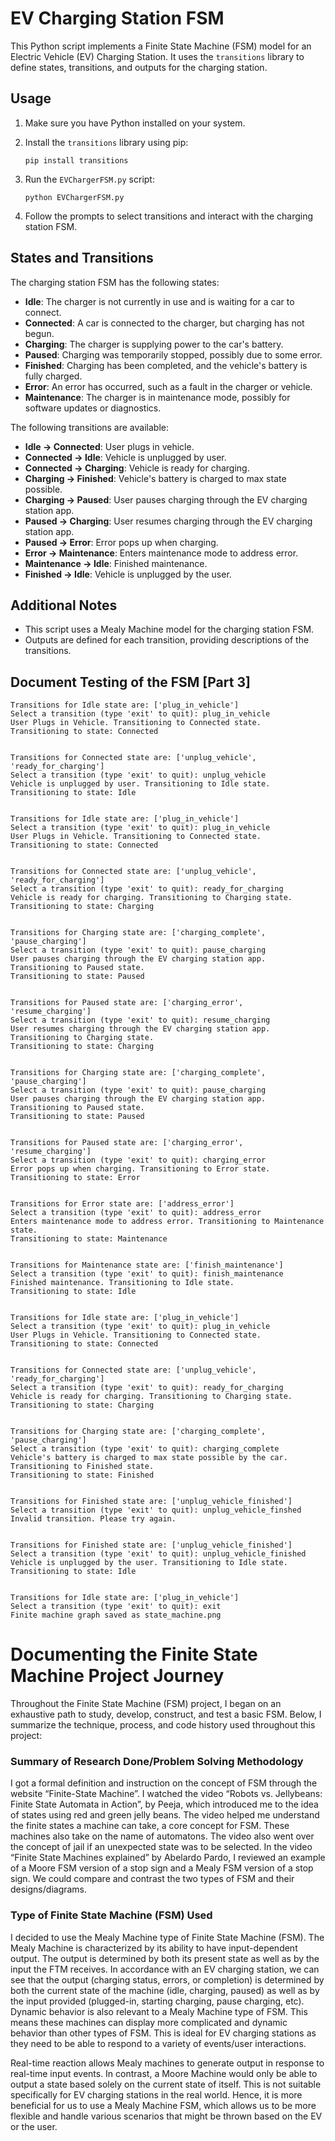 # EV Charging Station FSM

This Python script implements a Finite State Machine (FSM) model for an Electric Vehicle (EV) Charging Station. It uses the `transitions` library to define states, transitions, and outputs for the charging station.

## Usage

1. Make sure you have Python installed on your system.

2. Install the `transitions` library using pip:

   ```
   pip install transitions
   ```

3. Run the `EVChargerFSM.py` script:

   ```
   python EVChargerFSM.py
   ```

4. Follow the prompts to select transitions and interact with the charging station FSM.

## States and Transitions

The charging station FSM has the following states:

- **Idle**: The charger is not currently in use and is waiting for a car to connect.
- **Connected**: A car is connected to the charger, but charging has not begun.
- **Charging**: The charger is supplying power to the car's battery.
- **Paused**: Charging was temporarily stopped, possibly due to some error.
- **Finished**: Charging has been completed, and the vehicle's battery is fully charged.
- **Error**: An error has occurred, such as a fault in the charger or vehicle.
- **Maintenance**: The charger is in maintenance mode, possibly for software updates or diagnostics.

The following transitions are available:

- **Idle → Connected**: User plugs in vehicle.
- **Connected → Idle**: Vehicle is unplugged by user.
- **Connected → Charging**: Vehicle is ready for charging.
- **Charging → Finished**: Vehicle's battery is charged to max state possible.
- **Charging → Paused**: User pauses charging through the EV charging station app.
- **Paused → Charging**: User resumes charging through the EV charging station app.
- **Paused → Error**: Error pops up when charging.
- **Error → Maintenance**: Enters maintenance mode to address error.
- **Maintenance → Idle**: Finished maintenance.
- **Finished → Idle**: Vehicle is unplugged by the user.

## Additional Notes

- This script uses a Mealy Machine model for the charging station FSM.
- Outputs are defined for each transition, providing descriptions of the transitions.

## Document Testing of the FSM [Part 3]

```
Transitions for Idle state are: ['plug_in_vehicle']
Select a transition (type 'exit' to quit): plug_in_vehicle
User Plugs in Vehicle. Transitioning to Connected state.
Transitioning to state: Connected


Transitions for Connected state are: ['unplug_vehicle', 'ready_for_charging']
Select a transition (type 'exit' to quit): unplug_vehicle
Vehicle is unplugged by user. Transitioning to Idle state.
Transitioning to state: Idle


Transitions for Idle state are: ['plug_in_vehicle']
Select a transition (type 'exit' to quit): plug_in_vehicle
User Plugs in Vehicle. Transitioning to Connected state.
Transitioning to state: Connected


Transitions for Connected state are: ['unplug_vehicle', 'ready_for_charging']
Select a transition (type 'exit' to quit): ready_for_charging
Vehicle is ready for charging. Transitioning to Charging state.
Transitioning to state: Charging


Transitions for Charging state are: ['charging_complete', 'pause_charging']
Select a transition (type 'exit' to quit): pause_charging
User pauses charging through the EV charging station app. Transitioning to Paused state.
Transitioning to state: Paused


Transitions for Paused state are: ['charging_error', 'resume_charging']
Select a transition (type 'exit' to quit): resume_charging
User resumes charging through the EV charging station app. Transitioning to Charging state.
Transitioning to state: Charging


Transitions for Charging state are: ['charging_complete', 'pause_charging']
Select a transition (type 'exit' to quit): pause_charging
User pauses charging through the EV charging station app. Transitioning to Paused state.
Transitioning to state: Paused


Transitions for Paused state are: ['charging_error', 'resume_charging']
Select a transition (type 'exit' to quit): charging_error
Error pops up when charging. Transitioning to Error state.
Transitioning to state: Error


Transitions for Error state are: ['address_error']
Select a transition (type 'exit' to quit): address_error
Enters maintenance mode to address error. Transitioning to Maintenance state.
Transitioning to state: Maintenance


Transitions for Maintenance state are: ['finish_maintenance']
Select a transition (type 'exit' to quit): finish_maintenance
Finished maintenance. Transitioning to Idle state.
Transitioning to state: Idle


Transitions for Idle state are: ['plug_in_vehicle']
Select a transition (type 'exit' to quit): plug_in_vehicle
User Plugs in Vehicle. Transitioning to Connected state.
Transitioning to state: Connected


Transitions for Connected state are: ['unplug_vehicle', 'ready_for_charging']
Select a transition (type 'exit' to quit): ready_for_charging
Vehicle is ready for charging. Transitioning to Charging state.
Transitioning to state: Charging


Transitions for Charging state are: ['charging_complete', 'pause_charging']
Select a transition (type 'exit' to quit): charging_complete
Vehicle's battery is charged to max state possible by the car. Transitioning to Finished state.
Transitioning to state: Finished


Transitions for Finished state are: ['unplug_vehicle_finished']
Select a transition (type 'exit' to quit): unplug_vehicle_finshed
Invalid transition. Please try again.


Transitions for Finished state are: ['unplug_vehicle_finished']
Select a transition (type 'exit' to quit): unplug_vehicle_finished
Vehicle is unplugged by the user. Transitioning to Idle state.
Transitioning to state: Idle


Transitions for Idle state are: ['plug_in_vehicle']
Select a transition (type 'exit' to quit): exit
Finite machine graph saved as state_machine.png
```

# Documenting the Finite State Machine Project Journey

Throughout the Finite State Machine (FSM) project, I began on an exhaustive path to study, develop, construct, and test a basic FSM. Below, I summarize the technique, process, and code history used throughout this project:

### Summary of Research Done/Problem Solving Methodology

I got a formal definition and instruction on the concept of FSM through the website “Finite-State Machine”. I watched the video “Robots vs. Jellybeans: Finite State Automata in Action”, by Peeja, which introduced me to the idea of states using red and green jelly beans. The video helped me understand the finite states a machine can take, a core concept for FSM. These machines also take on the name of automatons. The video also went over the concept of jail if an unexpected state was to be selected. In the video “Finite State Machines explained” by Abelardo Pardo, I reviewed an example of a Moore FSM version of a stop sign and a Mealy FSM version of a stop sign. We could compare and contrast the two types of FSM and their designs/diagrams.

### Type of Finite State Machine (FSM) Used

I decided to use the Mealy Machine type of Finite State Machine (FSM). The Mealy Machine is characterized by its ability to have input-dependent output. The output is determined by both its present state as well as by the input the FTM receives. In accordance with an EV charging station, we can see that the output (charging status, errors, or completion) is determined by both the current state of the machine (idle, charging, paused) as well as by the input provided (plugged-in, starting charging, pause charging, etc).
Dynamic behavior is also relevant to a Mealy Machine type of FSM. This means these machines can display more complicated and dynamic behavior than other types of FSM. This is ideal for EV charging stations as they need to be able to respond to a variety of events/user interactions.

Real-time reaction allows Mealy machines to generate output in response to real-time input events. In contrast, a Moore Machine would only be able to output a state based solely on the current state of itself. This is not suitable specifically for EV charging stations in the real world. Hence, it is more beneficial for us to use a Mealy Machine FSM, which allows us to be more flexible and handle various scenarios that might be thrown based on the EV or the user.
